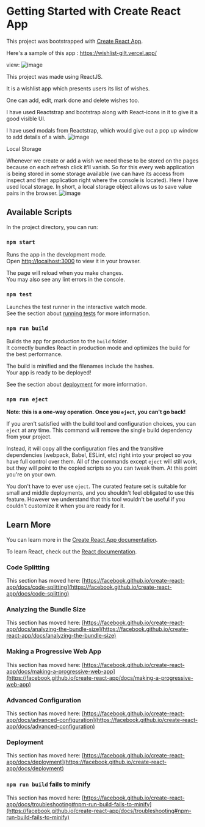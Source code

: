 # Getting Started with Create React App

This project was bootstrapped with [Create React App](https://github.com/facebook/create-react-app).


Here's a sample of this app : https://wishlist-gilt.vercel.app/

view:
![image](https://user-images.githubusercontent.com/98086953/175996970-c2bebe09-7110-4f96-bab0-523d9b2d7999.png)



This project was made using ReactJS.

It is a wishlist app which presents users its list of wishes.

One can add, edit, mark done and delete  wishes too.

I have used Reactstrap and bootstrap along with React-icons in it to give it a good visible UI.

I have used modals from Reactstrap, which would give out a pop up window to add details of a wish.
![image](https://user-images.githubusercontent.com/98086953/175618412-b819978c-3e88-4494-befa-4747a08e2d82.png)



Local Storage 

Whenever we create or add a wish we need these to be stored on the pages because on each refresh click it’ll vanish. So for this every web application is being stored in some storage available (we can have its access from inspect and then application right where the console is located). Here I have used local storage. In short, a local storage object allows us to save value pairs in the browser.
![image](https://user-images.githubusercontent.com/98086953/175518218-ee4c5f49-406a-4d4f-9873-09fc3c9c46ba.png)




## Available Scripts

In the project directory, you can run:

### `npm start`

Runs the app in the development mode.\
Open [http://localhost:3000](http://localhost:3000) to view it in your browser.

The page will reload when you make changes.\
You may also see any lint errors in the console.

### `npm test`

Launches the test runner in the interactive watch mode.\
See the section about [running tests](https://facebook.github.io/create-react-app/docs/running-tests) for more information.

### `npm run build`

Builds the app for production to the `build` folder.\
It correctly bundles React in production mode and optimizes the build for the best performance.

The build is minified and the filenames include the hashes.\
Your app is ready to be deployed!

See the section about [deployment](https://facebook.github.io/create-react-app/docs/deployment) for more information.

### `npm run eject`

**Note: this is a one-way operation. Once you `eject`, you can't go back!**

If you aren't satisfied with the build tool and configuration choices, you can `eject` at any time. This command will remove the single build dependency from your project.

Instead, it will copy all the configuration files and the transitive dependencies (webpack, Babel, ESLint, etc) right into your project so you have full control over them. All of the commands except `eject` will still work, but they will point to the copied scripts so you can tweak them. At this point you're on your own.

You don't have to ever use `eject`. The curated feature set is suitable for small and middle deployments, and you shouldn't feel obligated to use this feature. However we understand that this tool wouldn't be useful if you couldn't customize it when you are ready for it.

## Learn More

You can learn more in the [Create React App documentation](https://facebook.github.io/create-react-app/docs/getting-started).

To learn React, check out the [React documentation](https://reactjs.org/).

### Code Splitting

This section has moved here: [https://facebook.github.io/create-react-app/docs/code-splitting](https://facebook.github.io/create-react-app/docs/code-splitting)

### Analyzing the Bundle Size

This section has moved here: [https://facebook.github.io/create-react-app/docs/analyzing-the-bundle-size](https://facebook.github.io/create-react-app/docs/analyzing-the-bundle-size)

### Making a Progressive Web App

This section has moved here: [https://facebook.github.io/create-react-app/docs/making-a-progressive-web-app](https://facebook.github.io/create-react-app/docs/making-a-progressive-web-app)

### Advanced Configuration

This section has moved here: [https://facebook.github.io/create-react-app/docs/advanced-configuration](https://facebook.github.io/create-react-app/docs/advanced-configuration)

### Deployment

This section has moved here: [https://facebook.github.io/create-react-app/docs/deployment](https://facebook.github.io/create-react-app/docs/deployment)

### `npm run build` fails to minify

This section has moved here: [https://facebook.github.io/create-react-app/docs/troubleshooting#npm-run-build-fails-to-minify](https://facebook.github.io/create-react-app/docs/troubleshooting#npm-run-build-fails-to-minify)
